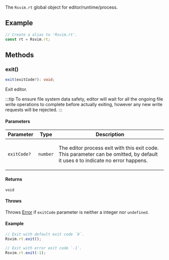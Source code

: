 The `Rsvim.rt` global object for editor/runtime/process.

## Example

```javascript
// Create a alias to 'Rsvim.rt'.
const rt = Rsvim.rt;
```

## Methods

### exit()

```ts
exit(exitCode?): void;
```

Exit editor.

:::tip
To ensure file system data safety, editor will wait for all the ongoing file write operations
to complete before actually exiting, however any new write requests will be rejected.
:::

#### Parameters

<table>
<thead>
<tr>
<th>Parameter</th>
<th>Type</th>
<th>Description</th>
</tr>
</thead>
<tbody>
<tr>
<td>

`exitCode?`

</td>
<td>

`number`

</td>
<td>

The editor process exit with this exit code. This parameter can be omitted,
by default it uses `0` to indicate no error happens.

</td>
</tr>
</tbody>
</table>

#### Returns

`void`

#### Throws

Throws [Error](https://developer.mozilla.org/docs/Web/JavaScript/Reference/Global_Objects/Error) if `exitCode` parameter is neither a integer nor `undefined`.

#### Example

```javascript
// Exit with default exit code `0`.
Rsvim.rt.exit();

// Exit with error exit code `-1`.
Rsvim.rt.exit(-1);
```
